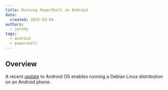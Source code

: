 ```yaml
---
title: Running PowerShell on Android
date:
  created: 2025-03-04
authors:
  - jeremy
tags:
  - android
  - powershell
---
```

## Overview

A recent [update](https://www.zdnet.com/article/your-android-phone-will-run-debian-linux-soon-like-some-pixels-already-can/) to Android OS enables running a Debian Linux distribution on an Android phone.
